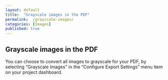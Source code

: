 ```yaml
---
layout: default
title:  "Grayscale images in the PDF"
permalink:  /grayscale-images/
categories: [Images]
published: true
---
```


<section data-type="chapter" class="hsecchapter" data-hederis-type="hsecchapter" id="grayscale-images" data-pi-attrs="id: grayscale-images" role="doc-chapter" title="Grayscale images in the PDF"><h1 data-hederis-type="hblkchaptitle" class="hblkchaptitle" id="pisosLUtx">Grayscale images in the PDF</h1>
    <p class="hblkp" data-hederis-type="hblkp" id="p7mrNH68p">You can choose to convert all images to grayscale for your PDF, by selecting &#8220;Grayscale Images&#8221; in the &#8220;Configure Export Settings&#8221; menu item on your project dashboard.</p>
    </section>
    
